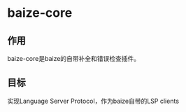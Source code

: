 # baize-core  
## 作用
baize-core是baize的自带补全和错误检查插件。
## 目标
实现Language Server Protocol，作为baize自带的LSP clients